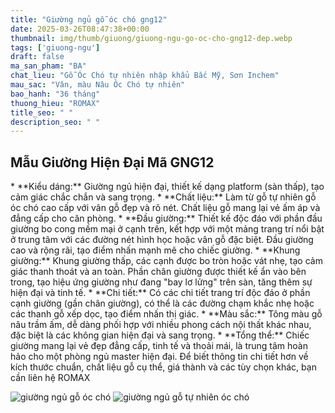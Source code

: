 ```yaml
---
title: "Giường ngủ gỗ óc chó gng12"
date: 2025-03-26T08:47:38+00:00
thumbnail: img/thumb/giuong/giuong-ngu-go-oc-cho-gng12-dep.webp
tags: ['giuong-ngu']
draft: false
ma_san_pham: "BA"
chat_lieu: "Gỗ Óc Chó tự nhiên nhập khẩu Bắc Mỹ, Sơn Inchem"
mau_sac: "Vân, màu Nâu Óc Chó tự nhiên"
bao_hanh: "36 tháng"
thuong_hieu: "ROMAX"
title_seo: " "
description_seo: " "
---
```

## Mẫu Giường Hiện Đại Mã GNG12

\* \*\*Kiểu dáng:\*\* Giường ngủ hiện đại, thiết kế dạng platform (sàn thấp), tạo cảm giác chắc chắn và sang trọng.
\* \*\*Chất liệu:\*\* Làm từ gỗ tự nhiên gỗ óc chó cao cấp với vân gỗ đẹp và rõ nét. Chất liệu gỗ mang lại vẻ ấm áp và đẳng cấp cho căn phòng.
\* \*\*Đầu giường:\*\* Thiết kế độc đáo với phần đầu giường bo cong mềm mại ở cạnh trên, kết hợp với một mảng trang trí nổi bật ở trung tâm với các đường nét hình học hoặc vân gỗ đặc biệt. Đầu giường cao và rộng rãi, tạo điểm nhấn mạnh mẽ cho chiếc giường.
\* \*\*Khung giường:\*\* Khung giường thấp, các cạnh được bo tròn hoặc vát nhẹ, tạo cảm giác thanh thoát và an toàn. Phần chân giường được thiết kế ẩn vào bên trong, tạo hiệu ứng giường như đang "bay lơ lửng" trên sàn, tăng thêm sự hiện đại và tinh tế.
\* \*\*Chi tiết:\*\* Có các chi tiết trang trí độc đáo ở phần cạnh giường (gần chân giường), có thể là các đường chạm khắc nhẹ hoặc các thanh gỗ xếp dọc, tạo điểm nhấn thị giác.
\* \*\*Màu sắc:\*\* Tông màu gỗ nâu trầm ấm, dễ dàng phối hợp với nhiều phong cách nội thất khác nhau, đặc biệt là các không gian hiện đại và sang trọng.
\* \*\*Tổng thể:\*\* Chiếc giường mang lại vẻ đẹp đẳng cấp, tinh tế và thoải mái, là trung tâm hoàn hảo cho một phòng ngủ master hiện đại.
Để biết thông tin chi tiết hơn về kích thước chuẩn, chất liệu gỗ cụ thể, giá thành và các tùy chọn khác, bạn cần liên hệ ROMAX

![giường ngủ gỗ óc chó](/img/giuong/gng12/giuong-ngu-go-oc-cho-gng12-00-16.webp)
![giường ngủ gỗ tự nhiên óc chó](/img/giuong/gng12/giuong-ngu-go-oc-cho-gng12-00-17.webp)